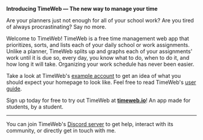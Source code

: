 **Introducing TimeWeb — The new way to manage your time**

Are your planners just not enough for all of your school work? Are you tired of always procrastinating? Say no more.

Welcome to TimeWeb! TimeWeb is a free time management web app that prioritizes, sorts, and lists each of your daily school or work assignments. Unlike a planner, TimeWeb splits up and graphs each of your assignments' work until it is due so, every day, you know what to do, when to do it, and how long it will take. Organizing your work schedule has never been easier.

Take a look at TimeWeb's [example account](https://timeweb.io/example) to get an idea of what you should expect your homepage to look like. Feel free to read TimeWeb's [user guide](https://timeweb.io/user-guide).

Sign up today for free to try out TimeWeb at **[timeweb.io](https://timeweb.io/)**! An app made for students, by a student.
<hr>

You can join TimeWeb's [Discord server](https://discord.gg/fQgPXX5qpD) to get help, interact with its community, or directly get in touch with me.
